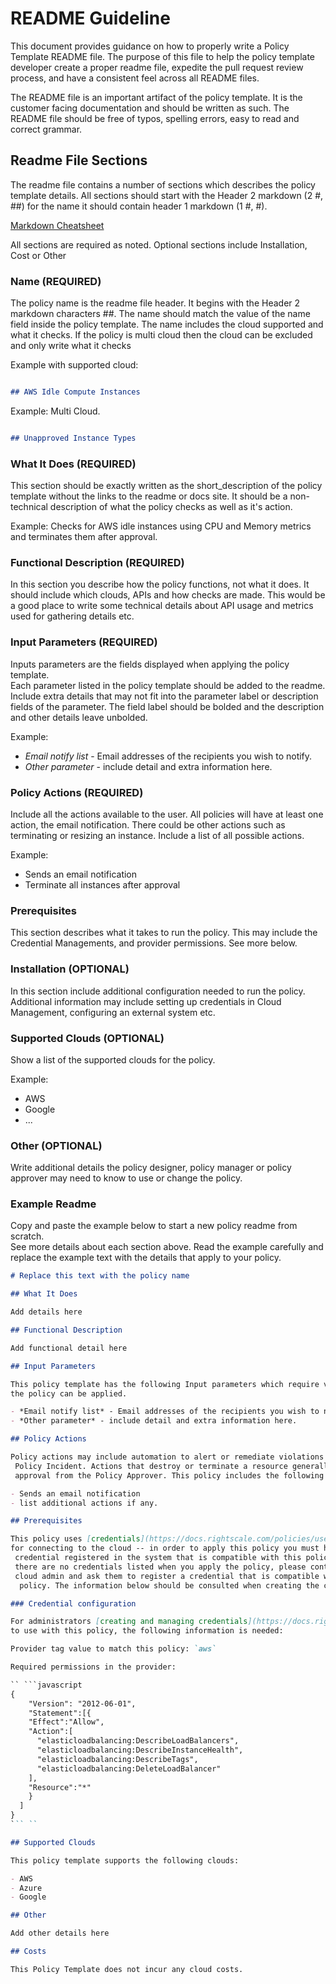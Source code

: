 # README Guideline

This document provides guidance on how to properly write a Policy Template README
 file.  The purpose of this file to help the policy template developer create a
 proper readme file, expedite the pull request review process, and have a
 consistent feel across all README files.

The README file is an important artifact of the policy template.  It is the
customer facing documentation and should be written as such.  The README file
should be free of typos, spelling errors, easy to read and correct grammar.

## Readme File Sections

The readme file contains a number of sections which describes the policy template
 details.  All sections should start with the Header 2 markdown (2 #, ##) for
  the name it should contain header 1 markdown (1 #, #).

[Markdown Cheatsheet](https://www.markdownguide.org/cheat-sheet/)

All sections are required as noted.  Optional sections include Installation,
Cost or Other

### Name (REQUIRED)

The policy name is the readme file header.  It begins with the Header 2
markdown characters ##.  The name should match the value of the name field
inside the policy template.  The name includes the cloud supported and what
it checks.  If the policy is multi cloud then the cloud can be excluded and only
 write what it checks

Example with supported cloud:

```markdown

## AWS Idle Compute Instances

```

Example: Multi Cloud.

```markdown

## Unapproved Instance Types

```

### What It Does (REQUIRED)

This section should be exactly written as the short_description of the policy
template without the links to the readme or docs site.  It should be a
non-technical description of what the policy checks as well as it's action.

Example:
Checks for AWS idle instances using CPU and Memory metrics and terminates them
after approval.

### Functional Description (REQUIRED)

In this section you describe how the policy functions, not what it does.  It
should include which clouds, APIs and how checks are made.  This would be a good
place to write some technical details about API usage and  metrics used for
gathering details etc.

### Input Parameters (REQUIRED)

Inputs parameters are the fields displayed when applying the policy template.  
Each parameter listed in the policy template should be added to the readme.  
Include extra details that may not fit into the parameter label or description
fields of the parameter.  The field label should be bolded and the description
and other details leave unbolded.

Example:

- *Email notify list* - Email addresses of the recipients you wish to notify.
- *Other parameter* - include detail and extra information here.

### Policy Actions (REQUIRED)

Include all the actions available to the user.  All policies will have at least
one action, the email notification.  There could be other actions such as
terminating or resizing an instance.  Include a list of all possible actions.

Example:

- Sends an email notification
- Terminate all instances after approval

### Prerequisites

This section describes what it takes to run the policy.  This may include the
 Credential Managements, and provider permissions.  See more below.

### Installation (OPTIONAL)

In this section include additional configuration needed to run the policy.  
Additional information may include setting up credentials in Cloud Management,
 configuring an external system etc.

### Supported Clouds (OPTIONAL)

Show a list of the supported clouds for the policy.

Example:

- AWS
- Google
- ...

### Other (OPTIONAL)

Write additional details the policy designer, policy manager or policy approver
may need to know to use or change the policy.

### Example Readme

Copy and paste the example below to start a new policy readme from scratch.   
See more details about each section above.  Read the example carefully and
replace the example text with the details that apply to your policy.

```markdown
# Replace this text with the policy name

## What It Does

Add details here

## Functional Description

Add functional detail here

## Input Parameters

This policy template has the following Input parameters which require value before
the policy can be applied.

- *Email notify list* - Email addresses of the recipients you wish to notify.
- *Other parameter* - include detail and extra information here.

## Policy Actions

Policy actions may include automation to alert or remediate violations found in the
 Policy Incident. Actions that destroy or terminate a resource generally require
 approval from the Policy Approver. This policy includes the following actions.

- Sends an email notification
- list additional actions if any.

## Prerequisites

This policy uses [credentials](https://docs.rightscale.com/policies/users/guides/credential_management.html)
for connecting to the cloud -- in order to apply this policy you must have a
 credential registered in the system that is compatible with this policy. If
 there are no credentials listed when you apply the policy, please contact your
 cloud admin and ask them to register a credential that is compatible with this
  policy. The information below should be consulted when creating the credential.

### Credential configuration

For administrators [creating and managing credentials](https://docs.rightscale.com/policies/users/guides/credential_management.html)
to use with this policy, the following information is needed:

Provider tag value to match this policy: `aws`

Required permissions in the provider:

`` ```javascript
{
    "Version": "2012-06-01",
    "Statement":[{
    "Effect":"Allow",
    "Action":[
      "elasticloadbalancing:DescribeLoadBalancers",
      "elasticloadbalancing:DescribeInstanceHealth",
      "elasticloadbalancing:DescribeTags",
      "elasticloadbalancing:DeleteLoadBalancer"
    ],
    "Resource":"*"
    }
  ]
}
``` ``

## Supported Clouds

This policy template supports the following clouds:

- AWS
- Azure
- Google

## Other

Add other details here

## Costs

This Policy Template does not incur any cloud costs.

```
